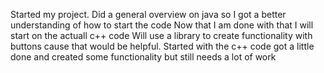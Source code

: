 Started my project.
Did a general overview on java so I got a better understanding of how to start the code
Now that I am done with that I will start on the actuall c++ code
Will use a library to create functionality with buttons cause that would be helpful.
Started with the c++ code got a little done and created some functionality but still needs a lot of work
